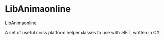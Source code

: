 LibAnimaonline
==============

LibAnimaonline

A set of useful cross platform helper classes to use with .NET, written in C#

